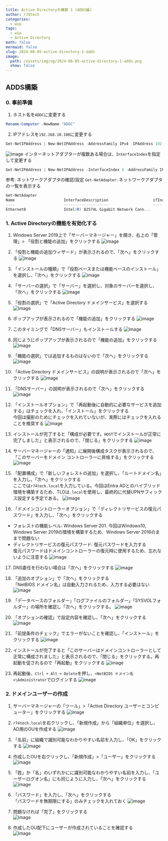 ```yaml
---
title: Active Directoryの構築 1 (ADDS編)
author: r74tech
categories:
  - wip
tags:
  - wip
  - Active Directory
math: false
mermaid: false
slug: 2024-06-05-active-directory-1-adds
image:
  path: /assets/img/og/2024-06-05-active-directory-1-adds.png
  show: false
---
```


## ADDS構築
### 0. 事前準備

1. ホスト名を`ADDC`に変更する
```powershell
Rename-Computer -NewName "ADDC"
```

2. IPアドレスを`192.168.10.100`に変更する
```powershell
Get-NetIPAddress | New-NetIPAddress -AddressFamily IPv4 -IPAddress 192.168.10.100 -PrefixLength 24
```
![image](/assets/img/post/2024-06-05/adds00/001.png)
インターネットアダプターが複数ある場合は、`InterfaceIndex`を指定して変更する
```powershell
Get-NetIPAddress | New-NetIPAddress -InterfaceIndex 4 -AddressFamily IPv4 -IPAddress
```
参考: ネットワークアダプタの確認/設定
`Get-NetAdapter`: ネットワークアダプタの一覧を表示する
```powershell
Get-NetAdapter
Name                      InterfaceDescription                    ifIndex Status       MacAddress             LinkSpeed
----                      --------------------                    ------- ------       ----------             ---------
Ethernet0                 Intel(R) 82574L Gigabit Network Conn...       4 Up           00-0C-29-3D-5E-1.        1 Gbps
```


### 1. Active Directoryの機能を有効化する
1. Windows Server 2019上で「サーバーマネージャー」を開き、右上の「管理」> 「役割と機能の追加」をクリックする
![image](/assets/img/post/2024-06-05/adds01/001.png)

2. 「役割と機能の追加ウィザード」が表示されるので、「次へ」をクリックする
![image](/assets/img/post/2024-06-05/adds01/002.png)

3. 「インストールの種類」で「役割ベースまたは機能ベースのインストール」を選択し、「次へ」をクリックする
![image](/assets/img/post/2024-06-05/adds01/003.png)

4. 「サーバーの選択」で「サーバー」を選択し、対象のサーバーを選択し、「次へ」をクリックする
![image](/assets/img/post/2024-06-05/adds01/004.png)

5. 「役割の選択」で「Active Directory ドメインサービス」を選択する
![image](/assets/img/post/2024-06-05/adds01/005.png)

6. ポップアップが表示されるので「機能の追加」をクリックする
![image](/assets/img/post/2024-06-05/adds01/006.png)

1. このタイミングで「DNSサーバー」もインストールする
![image](/assets/img/post/2024-06-05/adds01/007.png)

8. 同じようにポップアップが表示されるので「機能の追加」をクリックする
![image](/assets/img/post/2024-06-05/adds01/008.png)

9. 「機能の選択」では追加するものはないので「次へ」をクリックする
![image](/assets/img/post/2024-06-05/adds01/009.png)

10. 「Active Directory ドメインサービス」の説明が表示されるので「次へ」をクリックする
![image](/assets/img/post/2024-06-05/adds01/010.png)

11. 「DNSサーバー」の説明が表示されるので「次へ」をクリックする
![image](/assets/img/post/2024-06-05/adds01/011.png)

12. 「インストールオプション」で「再起動後に自動的に必要なサービスを追加する」はチェックを入れ、「インストール」をクリックする  
今回は撮影のためにチェックを入れていないが、実際にはチェックを入れることを推奨する
![image](/assets/img/post/2024-06-05/adds01/012.png)

13. インストールが完了すると「構成が必要です。`HOST`でインストールが正常に完了しました」と表示されるので、「閉じる」をクリックする
![image](/assets/img/post/2024-06-05/adds01/013.png)

14. サーバーマネージャーの「通知」に展開後構成タスクが表示されるので、「このサーバーをドメイン コントローラーに昇格する」をクリックする
![image](/assets/img/post/2024-06-05/adds01/014.png)

15. 「配置構成」で「新しいフォレストの追加」を選択し、「ルートドメイン名」を入力し、「次へ」をクリックする  
ここでは`r74tech.local`を入力している。今回はEntra ADとのハイブリッド環境を構築するため、TLDは`.local`を使用し、最終的に代替UPNサフィックス設定する予定である。
![image](/assets/img/post/2024-06-05/adds01/015.png)

16. 「ドメインコントローラーオプション」で「ディレクトリサービスの復元パスワード」を入力し、「次へ」をクリックする
  * フォレストの機能レベル: Windows Server 201. 
    今回はWindows10, Windows Server 2019の環境を構築するため、Windows Server 2016のままで問題ない
  * ディレクトリサービスの復元パスワード: 復元パスワードを入力する  
    復元パスワードはドメインコントローラーの復元時に使用するため、忘れないように注意する
![image](/assets/img/post/2024-06-05/adds01/016.png)

17.  DNS委任を行わない場合は「次へ」をクリックする
![image](/assets/img/post/2024-06-05/adds01/017.png)

18.  「追加のオプション」で「次へ」をクリックする  
「NetBIOS ドメイン名」は自動入力されるため、入力する必要はない
<span id="NetBIOS"></span>
![image](/assets/img/post/2024-06-05/adds01/018.png)

19. 「データベースのフォルダー」「ログファイルのフォルダー」「SYSVOLフォルダー」の場所を確認し「次へ」をクリックする。
![image](/assets/img/post/2024-06-05/adds01/019.png)

20. 「オプションの確認」で設定内容を確認し、「次へ」をクリックする
![image](/assets/img/post/2024-06-05/adds01/020.png)

21. 「前提条件のチェック」でエラーがないことを確認し、「インストール」をクリックする
![image](/assets/img/post/2024-06-05/adds01/021.png)

22. インストールが完了すると「このサーバーはドメインコントローラーとして正常に構成されました」と表示されるので、「閉じる」をクリックする。再起動を促されるので「再起動」をクリックする
![image](/assets/img/post/2024-06-05/adds01/022.png)

23. 再起動後、`Ctrl + Alt + Delete`を押し、`<NetBIOS ドメイン名>\Administrator`でログインする
![image](/assets/img/post/2024-06-05/adds01/023.png)

### 2. ドメインユーザーの作成
1. サーバーマネージャーの「ツール」>「Active Directory ユーザーとコンピューター」をクリックする
![image](/assets/img/post/2024-06-05/adds02/001.png)

1. `r74tech.local`を右クリックし、「新規作成」から「組織単位」を選択し、AD用のOUを作成する
![image](/assets/img/post/2024-06-05/adds02/002.png)

1. 「名前」に組織で識別可能なわかりやすい名前を入力し、「OK」をクリックする
![image](/assets/img/post/2024-06-05/adds02/003.png)

1. 作成したOUを右クリックし、「新規作成」>「ユーザー」をクリックする  
![image](/assets/img/post/2024-06-05/adds02/004.png)

1. 「姓」か「名」のいずれかにに識別可能なわかりやすい名前を入力し、「ユーザーログオン名」にも同じように入力し、「次へ」をクリックする  
![image](/assets/img/post/2024-06-05/adds02/005.png)

1. 「パスワード」を入力し、「次へ」をクリックする  
「パスワードを無期限にする」のみチェックを入れておく
![image](/assets/img/post/2024-06-05/adds02/006.png)

1. 問題なければ「完了」をクリックする  
![image](/assets/img/post/2024-06-05/adds02/007.png)

1. 作成したOU配下にユーザーが作成されていることを確認する  
![image](/assets/img/post/2024-06-05/adds02/008.png)
